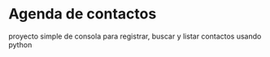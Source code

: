 # Agenda de contactos 
proyecto simple de consola para registrar, buscar y listar contactos usando python 